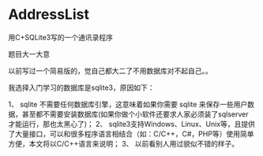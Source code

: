 AddressList
===========

用C+SQLite3写的一个通讯录程序

题目大一大意

以前写过一个简易版的，觉自己都大二了不用数据库对不起自己。。

我选择入门学习的数据库是sqlite3，原因如下：

 1、  sqlite 不需要任何数据库引擎，这意味着如果你需要 sqlite 来保存一些用户数据，甚至都不需要安装数据库(如果你做个小软件还要求人家必须装了sqlserver 才能运行，那也太黑心了)；
 2、  sqlite3支持Windows、Linux、Unix等，且提供了大量接口，可以和很多程序语言相结合（如：C/C++，C#，PHP等）使用简单方便，本文将以C/C++语言来说明；
 3、  以前看别人用过貌似不错的样子。
